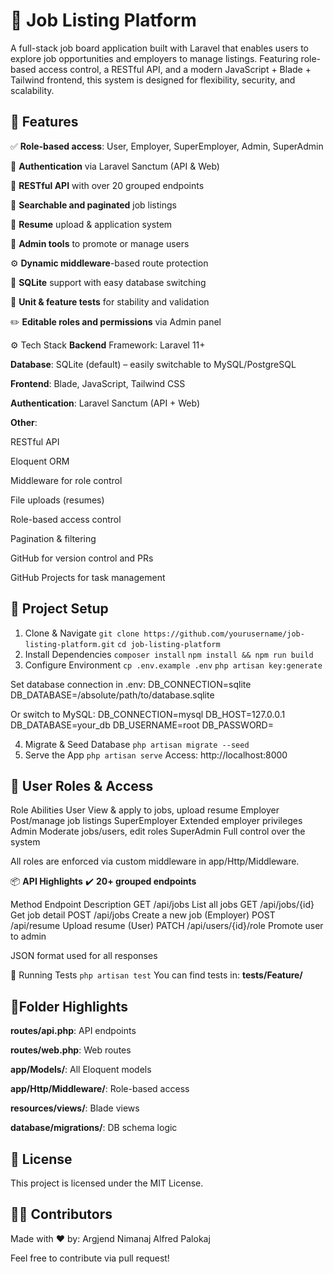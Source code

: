 # 💼 Job Listing Platform

A full-stack job board application built with Laravel that enables users to explore job opportunities and employers to manage listings. Featuring role-based access control, a RESTful API, and a modern JavaScript + Blade + Tailwind frontend, this system is designed for flexibility, security, and scalability.

## 🚀 Features

✅ **Role-based access**: User, Employer, SuperEmployer, Admin, SuperAdmin

🔐 **Authentication** via Laravel Sanctum (API & Web)

🧩 **RESTful API** with over 20 grouped endpoints

🧭 **Searchable and paginated** job listings

📄 **Resume** upload & application system

👥 **Admin tools** to promote or manage users

⚙️ **Dynamic middleware**-based route protection

🧱 **SQLite** support with easy database switching

🧪 **Unit & feature tests** for stability and validation

✏️ **Editable roles and permissions** via Admin panel

⚙️ Tech Stack
**Backend** Framework: Laravel 11+

**Database**: SQLite (default) – easily switchable to MySQL/PostgreSQL

**Frontend**: Blade, JavaScript, Tailwind CSS

**Authentication**: Laravel Sanctum (API + Web)

**Other**:

RESTful API

Eloquent ORM

Middleware for role control

File uploads (resumes)

Role-based access control

Pagination & filtering

GitHub for version control and PRs

GitHub Projects for task management

## 📁 Project Setup
1. Clone & Navigate
`git clone https://github.com/yourusername/job-listing-platform.git`
`cd job-listing-platform`
2. Install Dependencies
`composer install`
`npm install && npm run build`
3. Configure Environment
`cp .env.example .env`
`php artisan key:generate`

Set database connection in .env:
DB_CONNECTION=sqlite
DB_DATABASE=/absolute/path/to/database.sqlite

Or switch to MySQL:
DB_CONNECTION=mysql
DB_HOST=127.0.0.1
DB_DATABASE=your_db
DB_USERNAME=root
DB_PASSWORD=

4. Migrate & Seed Database
`php artisan migrate --seed`
5. Serve the App
`php artisan serve`
Access: http://localhost:8000

## 👤 User Roles & Access
Role	            Abilities
User	            View & apply to jobs, upload resume
Employer	        Post/manage job listings
SuperEmployer	    Extended employer privileges
Admin	            Moderate jobs/users, edit roles
SuperAdmin	        Full control over the system

All roles are enforced via custom middleware in app/Http/Middleware.

📦 **API Highlights**
✔️ **20+ grouped endpoints**

Method	Endpoint	        Description
GET	/api/jobs	            List all jobs
GET	/api/jobs/{id}	        Get job detail
POST /api/jobs	            Create a new job (Employer)
POST /api/resume	        Upload resume (User)
PATCH /api/users/{id}/role	Promote user to admin

JSON format used for all responses

🧪 Running Tests
`php artisan test`
You can find tests in:
**tests/Feature/**

## 📘Folder Highlights
**routes/api.php**: API endpoints

**routes/web.php**: Web routes

**app/Models/**: All Eloquent models

**app/Http/Middleware/**: Role-based access

**resources/views/**: Blade views

**database/migrations/**: DB schema logic

## 📝 License
This project is licensed under the MIT License.

## 👨‍💻 Contributors
Made with ❤️ by:
    Argjend Nimanaj
    Alfred Palokaj
    
Feel free to contribute via pull request!

